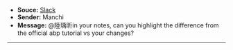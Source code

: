 - **Souce:** [Slack](https://smart-surgery-tek.slack.com/archives/C06MG9CDTGU/p1723277148098059)
- **Sender:** Manchi
- **Message:** @陸瑀昕in your notes, can you highlight the difference from the official abp tutorial vs your changes?
---
